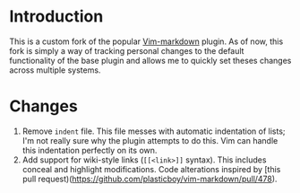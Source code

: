 # Introduction
This is a custom fork of the popular
[Vim-markdown](https://github.com/plasticboy/vim-markdown) plugin. As of now, this fork is
simply a way of tracking personal changes to the default functionality of the base plugin
and allows me to quickly set theses changes across multiple systems.

# Changes

1. Remove `indent` file. This file messes with automatic indentation of lists; I'm not
   really sure why the plugin attempts to do this. Vim can handle this indentation
   perfectly on its own.
2. Add support for wiki-style links (`[[<link>]]` syntax). This includes conceal and
   highlight modifications. Code alterations inspired by [this pull
   request)(https://github.com/plasticboy/vim-markdown/pull/478).
